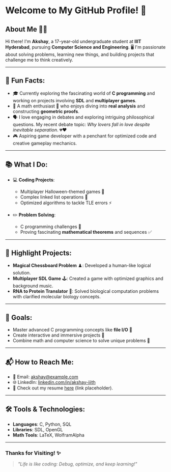 # Welcome to My GitHub Profile! 👋

## About Me 🙋‍♂️
Hi there! I'm **Akshay**, a 17-year-old undergraduate student at **IIIT Hyderabad**, pursuing **Computer Science and Engineering**. 🖥️ I'm passionate about solving problems, learning new things, and building projects that challenge me to think creatively. 

---

## 🌟 Fun Facts:
- 🎓 Currently exploring the fascinating world of **C programming** and working on projects involving **SDL** and **multiplayer games**. 
- 🧮 A math enthusiast 🧠 who enjoys diving into **real analysis** and constructing **geometric proofs**. 
- 🗣️ I love engaging in debates and exploring intriguing philosophical questions. My recent debate topic: *Why lovers fall in love despite inevitable separation*. 💔❤️
- 🎮 Aspiring game developer with a penchant for optimized code and creative gameplay mechanics.

---

## 📚 What I Do:
- 💻 **Coding Projects**:
  - Multiplayer Halloween-themed games 🎃
  - Complex linked list operations 🔗
  - Optimized algorithms to tackle TLE errors ⚡

- ✏️ **Problem Solving**:
  - C programming challenges 🚀
  - Proving fascinating **mathematical theorems** and sequences ✅

---

## 📌 Highlight Projects:
- **Magical Chessboard Problem** ♟️: Developed a human-like logical solution.
- **Multiplayer SDL Game** 🕹️: Created a game with optimized graphics and background music.
- **RNA to Protein Translator** 🧬: Solved biological computation problems with clarified molecular biology concepts.

---

## 🌈 Goals:
- Master advanced C programming concepts like **file I/O** 📂
- Create interactive and immersive projects 🌟
- Combine math and computer science to solve unique problems 🤔

---

## 📬 How to Reach Me:
- 💌 Email: [akshay@example.com](mailto:akshay@example.com)
- 🌐 LinkedIn: [linkedin.com/in/akshay-iiith](https://linkedin.com/in/akshay-iiith)
- 📄 Check out my resume [here](#) (link placeholder).

---

## 🛠️ Tools & Technologies:
- **Languages**: C, Python, SQL
- **Libraries**: SDL, OpenGL
- **Math Tools**: LaTeX, WolframAlpha

---

### Thanks for Visiting! ✨
> *"Life is like coding: Debug, optimize, and keep learning!"*
